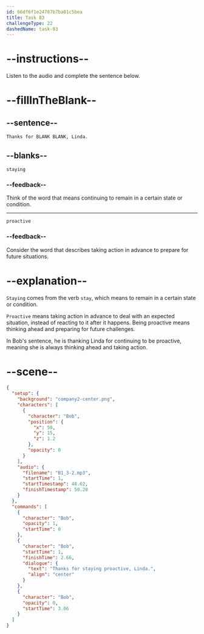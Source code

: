 ```yaml
---
id: 66df6f1e24787b7ba01c5bea
title: Task 83
challengeType: 22
dashedName: task-83
---
```

<!--
AUDIO REFERENCE:
Bob: Thanks for staying proactive, Linda.
-->

# --instructions--

Listen to the audio and complete the sentence below.

# --fillInTheBlank--

## --sentence--

`Thanks for BLANK BLANK, Linda.`

## --blanks--

`staying`

### --feedback--

Think of the word that means continuing to remain in a certain state or condition.

---

`proactive`

### --feedback--

Consider the word that describes taking action in advance to prepare for future situations.

# --explanation--

`Staying` comes from the verb `stay`, which means to remain in a certain state or condition. 

`Proactive` means taking action in advance to deal with an expected situation, instead of reacting to it after it happens. Being proactive means thinking ahead and preparing for future challenges.

In Bob's sentence, he is thanking Linda for continuing to be proactive, meaning she is always thinking ahead and taking action.

# --scene--

```json
{
  "setup": {
    "background": "company2-center.png",
    "characters": [
      {
        "character": "Bob",
        "position": {
          "x": 50,
          "y": 15,
          "z": 1.2
        },
        "opacity": 0
      }
    ],
    "audio": {
      "filename": "B1_3-2.mp3",
      "startTime": 1,
      "startTimestamp": 48.62,
      "finishTimestamp": 50.28
    }
  },
  "commands": [
    {
      "character": "Bob",
      "opacity": 1,
      "startTime": 0
    },
    {
      "character": "Bob",
      "startTime": 1,
      "finishTime": 2.66,
      "dialogue": {
        "text": "Thanks for staying proactive, Linda.",
        "align": "center"
      }
    },
    {
      "character": "Bob",
      "opacity": 0,
      "startTime": 3.06
    }
  ]
}
```
